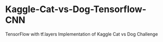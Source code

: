 # Kaggle-Cat-vs-Dog-Tensorflow-CNN
TensorFlow with tf.layers Implementation of Kaggle Cat vs Dog Challenge
